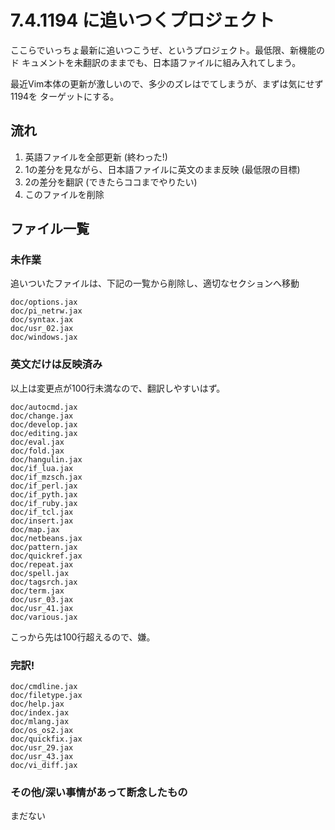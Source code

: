 # 7.4.1194 に追いつくプロジェクト

ここらでいっちょ最新に追いつこうぜ、というプロジェクト。最低限、新機能のド
キュメントを未翻訳のままでも、日本語ファイルに組み入れてしまう。

最近Vim本体の更新が激しいので、多少のズレはでてしまうが、まずは気にせず1194を
ターゲットにする。

## 流れ

1.  英語ファイルを全部更新 (終わった!)
2.  1の差分を見ながら、日本語ファイルに英文のまま反映 (最低限の目標)
3.  2の差分を翻訳 (できたらココまでやりたい)
4.  このファイルを削除

## ファイル一覧

### 未作業

追いついたファイルは、下記の一覧から削除し、適切なセクションへ移動

    doc/options.jax
    doc/pi_netrw.jax
    doc/syntax.jax
    doc/usr_02.jax
    doc/windows.jax

### 英文だけは反映済み

以上は変更点が100行未満なので、翻訳しやすいはず。

    doc/autocmd.jax
    doc/change.jax
    doc/develop.jax
    doc/editing.jax
    doc/eval.jax
    doc/fold.jax
    doc/hangulin.jax
    doc/if_lua.jax
    doc/if_mzsch.jax
    doc/if_perl.jax
    doc/if_pyth.jax
    doc/if_ruby.jax
    doc/if_tcl.jax
    doc/insert.jax
    doc/map.jax
    doc/netbeans.jax
    doc/pattern.jax
    doc/quickref.jax
    doc/repeat.jax
    doc/spell.jax
    doc/tagsrch.jax
    doc/term.jax
    doc/usr_03.jax
    doc/usr_41.jax
    doc/various.jax

こっから先は100行超えるので、嫌。

### 完訳!

    doc/cmdline.jax
    doc/filetype.jax
    doc/help.jax
    doc/index.jax
    doc/mlang.jax
    doc/os_os2.jax
    doc/quickfix.jax
    doc/usr_29.jax
    doc/usr_43.jax
    doc/vi_diff.jax

### その他/深い事情があって断念したもの

まだない
